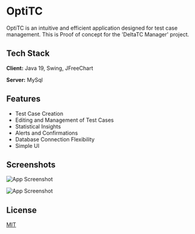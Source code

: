 
# OptiTC

OptiTC is an intuitive and efficient application designed for test case management. This is Proof of concept for the 'DeltaTC Manager' project.


## Tech Stack

**Client:** Java 19, Swing, JFreeChart

**Server:** MySql


## Features

- Test Case Creation
- Editing and Management of Test Cases
- Statistical Insights
- Alerts and Confirmations
- Database Connection Flexibility
- Simple UI


## Screenshots

![App Screenshot](https://i.imgur.com/ESXZnZN.png)

![App Screenshot](https://i.imgur.com/FMHzmww.png)


## License

[MIT](https://choosealicense.com/licenses/mit/)

